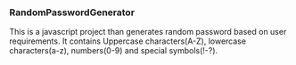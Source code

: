 ### RandomPasswordGenerator
This is a javascript project than generates random password based on user requirements.
It contains Uppercase characters(A-Z), lowercase characters(a-z), numbers(0-9) and special symbols(!-?).
